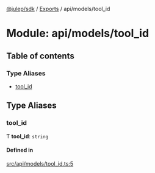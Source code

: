 [@julep/sdk](../README.md) / [Exports](../modules.md) / api/models/tool\_id

# Module: api/models/tool\_id

## Table of contents

### Type Aliases

- [tool\_id](api_models_tool_id.md#tool_id)

## Type Aliases

### tool\_id

Ƭ **tool\_id**: `string`

#### Defined in

[src/api/models/tool_id.ts:5](https://github.com/julep-ai/julep/blob/035e7f91b35da5c19151875490e535b6923a07fe/sdks/ts/src/api/models/tool_id.ts#L5)
